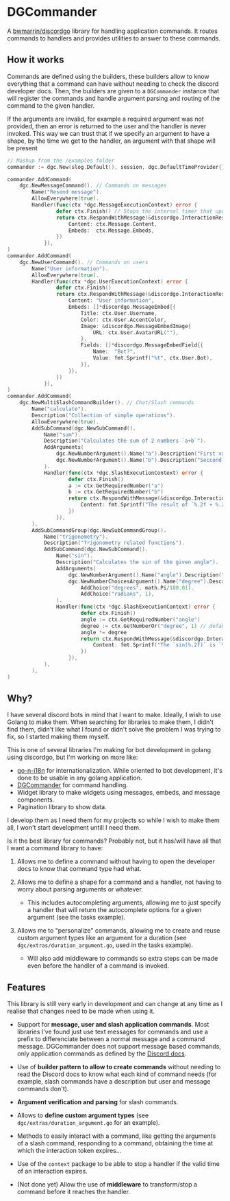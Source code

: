 # DGCommander

A [bwmarrin/discordgo](https://github.com/bwmarrin/discordgo) library for handling application commands. It routes commands to handlers and provides utilities to answer to these commands.

## How it works

Commands are defined using the builders,
these builders allow to know everything that a command can have without
needing to check the discord developer docs.
Then, the builders are given to a `DGCommander` instance that will register the commands
and handle argument parsing and routing of the command to the given handler.

If the arguments are invalid, for example a required argument was not provided,
then an error is returned to the user and the handler is never invoked.
This way we can trust that if we specify an argument to have a shape,
by the time we get to the handler, an argument with that shape will be present

```go
// Mashup from the /examples folder
commander := dgc.New(slog.Default(), session, dgc.DefaultTimeProvider{})

commander.AddCommand(
	dgc.NewMessageCommand(). // Commands on messages
        Name("Resend message").
        AllowEverywhere(true).
        Handler(func(ctx *dgc.MessageExecutionContext) error {
				defer ctx.Finish() // Stops the internal timer that updates the ctx to know if an interaction is still valid
				return ctx.RespondWithMessage(&discordgo.InteractionResponseData{
					Content: ctx.Message.Content,
					Embeds:  ctx.Message.Embeds,
				})
			}),
)
commander.AddCommand(
	dgc.NewUserCommand(). // Commands on users
        Name("User information").
        AllowEverywhere(true).
        Handler(func(ctx *dgc.UserExecutionContext) error {
				defer ctx.Finish()
				return ctx.RespondWithMessage(&discordgo.InteractionResponseData{
					Content: "User information",
					Embeds: []*discordgo.MessageEmbed{{
						Title: ctx.User.Username,
						Color: ctx.User.AccentColor,
						Image: &discordgo.MessageEmbedImage{
							URL: ctx.User.AvatarURL(""),
						},
						Fields: []*discordgo.MessageEmbedField{{
							Name:  "Bot?",
							Value: fmt.Sprintf("%t", ctx.User.Bot),
						}},
					}},
				})
			}),
)
commander.AddCommand(
	dgc.NewMultiSlashCommandBuilder(). // Chat/Slash commands
		Name("calculate").
		Description("Collection of simple operations").
		AllowEverywhere(true).
		AddSubCommand(dgc.NewSubCommand().
			Name("sum").
			Description("Calculates the sum of 2 numbers `a+b`").
			AddArguments(
				dgc.NewNumberArgument().Name("a").Description("First value of the sum").Required(true),
				dgc.NewNumberArgument().Name("b").Description("Seccond value of the sum").Required(true),
			).
			Handler(func(ctx *dgc.SlashExecutionContext) error {
					defer ctx.Finish()
					a := ctx.GetRequiredNumber("a")
					b := ctx.GetRequiredNumber("b")
					return ctx.RespondWithMessage(&discordgo.InteractionResponseData{
						Content: fmt.Sprintf("The result of `%.2f + %.2f` is `%.2f`", a, b, a+b),
					})
				}),
		).
		AddSubCommandGroup(dgc.NewSubCommandGroup().
			Name("trigonometry").
			Description("Trigonometry related functions").
			AddSubCommand(dgc.NewSubCommand().
				Name("sin").
				Description("Calculates the sin of the given angle").
				AddArguments(
					dgc.NewNumberArgument().Name("angle").Description("The angle to calculate the sin").Required(true),
					dgc.NewNumberChoicesArgument().Name("degree").Description("Degree of type to calculate").Required(false).
						AddChoice("degrees", math.Pi/180.01).
						AddChoice("radians", 1),
				).
				Handler(func(ctx *dgc.SlashExecutionContext) error {
						defer ctx.Finish()
						angle := ctx.GetRequiredNumber("angle")
						degree := ctx.GetNumberOr("degree", 1) // default is radians
						angle *= degree
						return ctx.RespondWithMessage(&discordgo.InteractionResponseData{
							Content: fmt.Sprintf("The `sin(%.2f)` is `%.2f`", angle, math.Sin(angle)),
						})
					}),
			),
		),
)
```

## Why?

I have several discord bots in mind that I want to make. Ideally, I wish to use Golang to make them.
When searching for libraries to make them, I didn't find them, didn't like what I found or didn't solve the problem I was trying to fix, so I started making them myself.

This is one of several libraries I'm making for bot development in golang using discordgo, but I'm working on more like:

- [go-n-i18n](https://github.com/MrNemo64/go-n-i18n) for internationalization. While oriented to bot development, it's done to be usable in any golang application.
- [DGCommander](https://github.com/MrNemo64/dgcommander) for command handling.
- Widget library to make widgets using messages, embeds, and message components.
- Pagination library to show data.

I develop them as I need them for my projects so while I wish to make them all, I won't start development untill I need them.

Is it the best library for commands? Probably not, but it has/will have all that I want a command library to have:

1. Allows me to define a command without having to open the developer docs to know that command type had what.
1. Allows me to define a shape for a command and a handler, not having to worry about parsing arguments or whatever.

   - This includes autocompleting arguments, allowing me to just specify a handler that will return the autocomplete options for a given argument (see the tasks example).

1. Allows me to "personalize" commands, allowing me to create and reuse custom argument types like an argument for a duration (see `dgc/extras/duration_argument.go`, used in the tasks example).
   - Will also add middleware to commands so extra steps can be made even before the handler of a command is invoked.

## Features

This library is still very early in development and can change at any time as I realise that changes need to be made when using it.

- Support for **message, user and slash application commands**. Most libraries I've found just use text messages for commands and use a prefix to differenciate between a normal message and a command message. DGCommander does not support message based commands, only application commands as defined by the [Discord docs](https://discord.com/developers/docs/interactions/application-commands#application-commands).

- Use of **builder pattern to allow to create commands** without needing to read the Discord docs to know what each kind of command needs (for example, slash commands have a description but user and message commands don't).

- **Argument verification and parsing** for slash commands.

- Allows to **define custom argument types** (see `dgc/extras/duration_argument.go` for an example).

- Methods to easily interact with a command, like getting the arguments of a slash command, responding to a command, obtaining the time at which the interaction token expires...

- Use of the `context` package to be able to stop a handler if the valid time of an interaction expires.

- (Not done yet) Allow the use of **middleware** to transform/stop a command before it reaches the handler.
